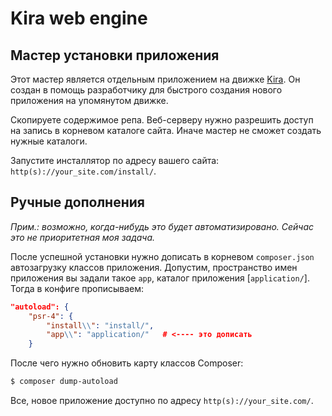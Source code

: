 # Kira web engine
## Мастер установки приложения

Этот мастер является отдельным приложением на движке [Kira](https://github.com/VijitCoder/Kira). Он создан в помощь разработчику для быстрого создания нового приложения на упомянутом движке.

Скопируете содержимое репа. Веб-серверу нужно разрешить доступ на запись в корневом каталоге сайта. Иначе мастер не сможет создать нужные каталоги.

Запустите инсталлятор по адресу вашего сайта: `http(s)://your_site.com/install/`.

## Ручные дополнения

*Прим.: возможно, когда-нибудь это будет автоматизировано. Сейчас это не приоритетная моя задача.*

После успешной установки нужно дописать в корневом `compоser.json` автозагрузку классов приложения. Допустим, пространство имен приложения вы задали такое `app`, каталог приложения [`application/`]. Тогда в конфиге прописываем:

```json
"autoload": {
    "psr-4": {
        "install\\": "install/",
        "app\\": "application/"   # <---- это дописать
    }
```

После чего нужно обновить карту классов Composer:

```sh
$ composer dump-autoload
```

Все, новое приложение доступно по адресу `http(s)://your_site.com/`.
